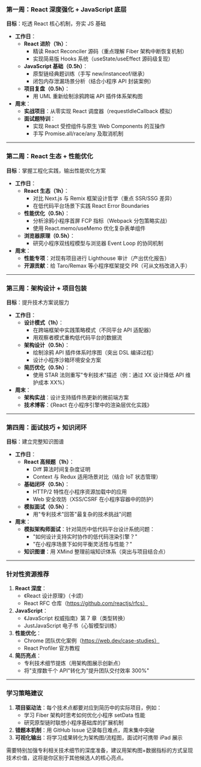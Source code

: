 ### **第一周：React 深度强化 + JavaScript 底层**

**目标**：吃透 React 核心机制，夯实 JS 基础

- **工作日**：
  - **React 进阶（1h）**：
    - 精读 React Reconciler 源码（重点理解 Fiber 架构中断恢复机制）
    - 实现简易版 Hooks 系统（useState/useEffect 源码级复现）
  - **JavaScript 基础（0.5h）**：
    - 原型链经典题训练（手写 new/instanceof/继承）
    - 闭包内存泄漏场景分析（结合小程序 API 封装案例）
  - **项目复盘（0.5h）**：
    - 用 UML 重新绘制涂鸦跨端 API 插件体系架构图
- **周末**：
  - **实战项目**：从零实现 React 调度器（requestIdleCallback 模拟）
  - **面试题特训**：
    - 实现 React 受控组件与原生 Web Components 的互操作
    - 手写 Promise.all/race/any 及取消机制

---

### **第二周：React 生态 + 性能优化**

**目标**：掌握工程化实践，输出性能优化方案

- **工作日**：
  - **React 生态（1h）**：
    - 对比 Next.js 与 Remix 框架设计哲学（重点 SSR/SSG 差异）
    - 在低代码平台场景下实践 React Error Boundaries
  - **性能优化（0.5h）**：
    - 分析涂鸦小程序首屏 FCP 指标（Webpack 分包策略实战）
    - 使用 React.memo/useMemo 优化复杂表单组件
  - **浏览器原理（0.5h）**：
    - 研究小程序双线程模型与浏览器 Event Loop 的协同机制
- **周末**：
  - **性能专项**：对现有项目进行 Lighthouse 审计（产出优化报告）
  - **开源贡献**：给 Taro/Remax 等小程序框架提交 PR（可从文档改进入手）

---

### **第三周：架构设计 + 项目包装**

**目标**：提升技术方案说服力

- **工作日**：
  - **设计模式（1h）**：
    - 在跨端框架中实践策略模式（不同平台 API 适配器）
    - 用观察者模式重构低代码平台的数据流
  - **架构设计（0.5h）**：
    - 绘制涂鸦 API 插件体系时序图（突出 DSL 编译过程）
    - 设计小程序沙箱环境安全方案
  - **简历优化（0.5h）**：
    - 使用 STAR 法则重写"专利技术"描述（例：通过 XX 设计降低 API 维护成本 XX%）
- **周末**：
  - **架构实战**：设计支持插件热更新的微前端方案
  - **技术博客**：《React 在小程序引擎中的渲染层优化实践》

---

### **第四周：面试技巧 + 知识闭环**

**目标**：建立完整知识图谱

- **工作日**：
  - **React 高频题（1h）**：
    - Diff 算法时间复杂度证明
    - Context 与 Redux 适用场景对比（结合 IoT 状态管理）
  - **基础闭环（0.5h）**：
    - HTTP/2 特性在小程序资源加载中的应用
    - Web 安全攻防（XSS/CSRF 在小程序容器中的防护）
  - **模拟面试（0.5h）**：
    - 用"专利技术"回答"最复杂的技术挑战"问题
- **周末**：
  - **模拟架构师面试**：针对简历中低代码平台设计系统问题：
    - "如何设计支持实时协作的低代码渲染引擎？"
    - "在小程序场景下如何平衡灵活性与性能？"
  - **知识图谱**：用 XMind 整理前端知识体系（突出与项目结合点）

---

### **针对性资源推荐**

1. **React 深度**：
   - 《React 设计原理》（卡颂）
   - React RFC 仓库（https://github.com/reactjs/rfcs）
2. **JavaScript**：
   - 《JavaScript 权威指南》第 7 章（类型转换）
   - JustJavaScript 电子书（心智模型训练）
3. **性能优化**：
   - Chrome 团队优化案例（https://web.dev/case-studies）
   - React Profiler 官方教程
4. **简历亮点**：
   - 专利技术细节提炼（用架构图展示创新点）
   - 将"支撑数千个 API"转化为"提升团队交付效率 300%"

---

### **学习策略建议**

1. **项目驱动法**：每个技术点都要对应到简历中的实际项目，例如：
   - 学习 Fiber 架构时思考如何优化小程序 setData 性能
   - 研究原型链时联想小程序基础库的扩展机制
2. **错题本机制**：用 GitHub Issue 记录每日难点，周末集中突破
3. **可视化输出**：将学习成果转化为架构图/流程图，面试时可携带 iPad 展示

需要特别加强专利相关技术细节的深度准备，建议用架构图+数据指标的方式呈现技术价值，这将是你区别于其他候选人的核心亮点。
